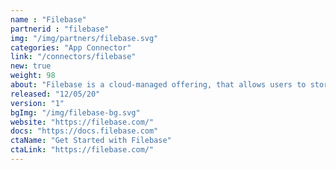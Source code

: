 ```yaml
---
name : "Filebase"
partnerid : "filebase"
img: "/img/partners/filebase.svg"
categories: "App Connector"
link: "/connectors/filebase"
new: true
weight: 98
about: "Filebase is a cloud-managed offering, that allows users to store data on Tardigrade without having to manage API keys or running any software. Filebase is a multi-tenant, S3-compatible API service."
released: "12/05/20"
version: "1"
bgImg: "/img/filebase-bg.svg"
website: "https://filebase.com/"
docs: "https://docs.filebase.com"
ctaName: "Get Started with Filebase"
ctaLink: "https://filebase.com/"
---
```

